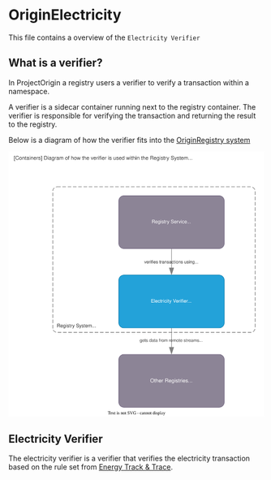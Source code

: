 # OriginElectricity

This file contains a overview of the `Electricity Verifier`

## What is a verifier?

In ProjectOrigin a registry users a verifier to verify a transaction within a namespace.

A verifier is a sidecar container running next to the registry container.
The verifier is responsible for verifying the transaction and returning the result to the registry.

Below is a diagram of how the verifier fits into the [OriginRegistry system](../registry/index.md)

![Container diagram](./diagrams/container_diagram.drawio.svg)

## Electricity Verifier

The electricity verifier is a verifier that verifies the electricity transaction based on the rule set from
[Energy Track & Trace](https://energytrackandtrace.azurewebsites.net).
